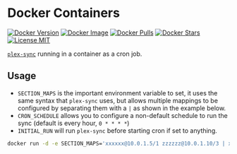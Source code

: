 # Docker Containers

[![Docker Version](https://images.microbadger.com/badges/version/patsissons/plex-sync.svg)](https://microbadger.com/images/patsissons/plex-sync) [![Docker Image](https://images.microbadger.com/badges/image/patsissons/plex-sync.svg)](https://microbadger.com/images/patsissons/plex-sync) [![Docker Pulls](https://img.shields.io/docker/pulls/patsissons/plex-sync.svg)](https://hub.docker.com/r/patsissons/plex-sync/) [![Docker Stars](https://img.shields.io/docker/stars/patsissons/plex-sync.svg)](https://hub.docker.com/r/patsissons/plex-sync/) [![License MIT](https://img.shields.io/badge/license-MIT-blue.svg)](https://opensource.org/licenses/MIT)

[`plex-sync`](https://github.com/jacobwgillespie/plex-sync) running in a container as a cron job.

## Usage

* `SECTION_MAPS` is the important environment variable to set, it uses the same syntax that `plex-sync` uses, but allows multiple mappings to be configured by separating them with a `|` as shown in the example below.
* `CRON_SCHEDULE` allows you to configure a non-default schedule to run the sync (default is every hour, `0 * * * *`)
* `INITIAL_RUN` will run `plex-sync` before starting cron if set to anything.

```sh
docker run -d -e SECTION_MAPS='xxxxxx@10.0.1.5/1 zzzzzz@10.0.1.10/3 | xxxx@10.0.1.6:32401/1,r https://yyyy@10.0.1.7/3,w zzzz@10.0.1.8/2,rw' -e CRON_SCHEDULE='*/5 * * * *' -e INITIAL_RUN=true patsissons/plex-sync
```
